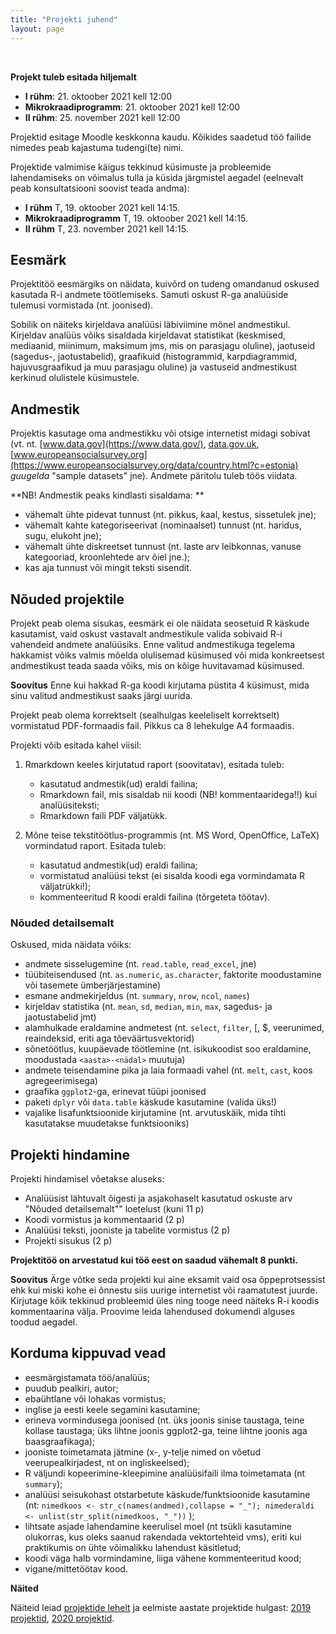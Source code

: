 ```yaml
---
title: "Projekti juhend"
layout: page
---
```


<br/>

**Projekt tuleb esitada hiljemalt**

- **I rühm**:   21. oktoober 2021 kell 12:00
- **Mikrokraadiprogramm**:   21. oktoober 2021 kell 12:00
- **II rühm**:  25. november 2021 kell 12:00

Projektid esitage Moodle keskkonna kaudu. Kõikides saadetud töö failide nimedes peab kajastuma tudengi(te) nimi.

Projektide valmimise käigus tekkinud küsimuste ja probleemide lahendamiseks on võimalus tulla ja küsida järgmistel aegadel (eelnevalt peab konsultatsiooni soovist teada andma):

- **I rühm** T, 19. oktoober 2021 kell 14:15.
- **Mikrokraadiprogramm** T, 19. oktoober 2021 kell 14:15.
- **II rühm** T, 23. november 2021 kell 14:15.



## Eesmärk

Projektitöö eesmärgiks on näidata, kuivõrd on tudeng omandanud oskused kasutada R-i andmete töötlemiseks. Samuti oskust R-ga analüüside tulemusi vormistada (nt. joonised).

Sobilik on näiteks kirjeldava analüüsi läbiviimine mõnel andmestikul. Kirjeldav analüüs võiks sisaldada kirjeldavat statistikat (keskmised, mediaanid, miinimum, maksimum jms, mis on parasjagu oluline), jaotuseid (sagedus-, jaotustabelid), graafikuid (histogrammid, karpdiagrammid, hajuvusgraafikud ja muu parasjagu oluline) ja vastuseid andmestikust kerkinud olulistele küsimustele.


## Andmestik

Projektis kasutage oma andmestikku või otsige internetist midagi sobivat (vt. nt. [www.data.gov](https://www.data.gov/), [data.gov.uk](https://data.gov.uk/), [www.europeansocialsurvey.org](https://www.europeansocialsurvey.org/data/country.html?c=estonia) *guugelda* "sample datasets" jne). Andmete päritolu tuleb töös viidata.

**NB! Andmestik peaks kindlasti sisaldama: **

* vähemalt ühte pidevat tunnust (nt. pikkus, kaal, kestus, sissetulek jne);
*	vähemalt kahte kategoriseerivat (nominaalset) tunnust (nt. haridus, sugu, elukoht jne); 
*	vähemalt ühte diskreetset tunnust (nt. laste arv leibkonnas, vanuse kategooriad, kroonlehtede arv õiel jne.);
*	kas aja tunnust või mingit teksti sisendit. 


## Nõuded projektile

Projekt peab olema sisukas, eesmärk ei ole näidata seosetuid R käskude kasutamist, vaid oskust vastavalt andmestikule valida sobivaid R-i vahendeid andmete analüüsiks. Enne valitud andmestikuga tegelema hakkamist võiks valmis mõelda olulisemad küsimused või mida konkreetsest andmestikust teada saada võiks, mis on kõige huvitavamad küsimused.

**Soovitus** Enne kui hakkad R-ga koodi kirjutama püstita 4 küsimust, mida sinu valitud andmestikust saaks järgi uurida.

Projekt peab olema korrektselt (sealhulgas keeleliselt korrektselt) vormistatud PDF-formaadis fail. Pikkus ca 8 lehekulge A4 formaadis. 


Projekti võib esitada kahel viisil:

1. Rmarkdown keeles kirjutatud raport (soovitatav), esitada tuleb:

    * kasutatud andmestik(ud) eraldi failina;
    * Rmarkdown fail, mis sisaldab nii koodi (NB! kommentaaridega!!) kui analüüsiteksti;
    * Rmarkdown faili PDF väljatükk.


1. Mõne teise tekstitöötlus-programmis (nt. MS Word, OpenOffice, LaTeX) vormindatud raport. Esitada tuleb:

    * kasutatud andmestik(ud) eraldi failina;
    * vormistatud analüüsi tekst (ei sisalda koodi ega vormindamata R väljatrükki!);
    * kommenteeritud R koodi eraldi failina (tõrgeteta töötav).



### Nõuded detailsemalt


Oskused, mida näidata võiks:

* andmete sisselugemine (nt. `read.table`, `read_excel`, jne)
* tüübiteisendused (nt. `as.numeric`, `as.character`, faktorite moodustamine või tasemete ümberjärjestamine)
* esmane andmekirjeldus (nt. `summary`, `nrow`, `ncol`, `names`)
* kirjeldav statistika (nt. `mean`, `sd`, `median`, `min`, `max`, sagedus- ja jaotustabelid jmt)
* alamhulkade eraldamine andmetest (nt. `select`, `filter`, [, $, veerunimed, reaindeksid, eriti aga tõeväärtusvektorid)
* sõnetöötlus, kuupäevade töötlemine (nt. isikukoodist soo eraldamine, moodustada `<aasta>-<nädal>` muutuja)
* andmete teisendamine pika ja laia formaadi vahel (nt. `melt`, `cast`, koos agregeerimisega)
* graafika `ggplot2`-ga, erinevat tüüpi joonised
* paketi `dplyr` või `data.table` käskude kasutamine (valida üks!)
* vajalike lisafunktsioonide kirjutamine (nt. arvutuskäik, mida tihti kasutatakse muudetakse funktsiooniks)


## Projekti hindamine

Projekti hindamisel võetakse aluseks:

* Analüüsist lähtuvalt õigesti ja asjakohaselt kasutatud oskuste arv "Nõuded detailsemalt"" loetelust (kuni 11 p)
* Koodi vormistus ja kommentaarid (2 p)
* Analüüsi teksti, jooniste ja tabelite vormistus (2 p)
* Projekti sisukus (2 p)



**Projektitöö on arvestatud kui töö eest on saadud vähemalt 8 punkti.**

**Soovitus** Ärge võtke seda projekti kui aine eksamit vaid osa õppeprotsessist ehk kui miski kohe ei õnnestu siis uurige internetist või raamatutest juurde. Kirjutage kõik tekkinud probleemid üles ning tooge need näiteks R-i koodis kommentaarina välja. Proovime leida lahendused dokumendi alguses toodud aegadel.


## Korduma kippuvad vead

* eesmärgistamata töö/analüüs; 
* puudub pealkiri, autor;
* ebaühtlane või lohakas vormistus;
* inglise ja eesti keele segamini kasutamine;
* erineva vormindusega joonised (nt. üks joonis sinise taustaga, teine kollase taustaga; üks lihtne joonis ggplot2-ga, teine lihtne joonis aga baasgraafikaga);
* jooniste toimetamata jätmine (x-, y-telje nimed on võetud veerupealkirjadest, nt on ingliskeelsed);
* R väljundi kopeerimine-kleepimine analüüsifaili ilma toimetamata (nt `summary`);
* analüüsi seisukohast otstarbetute käskude/funktsioonide kasutamine (nt: `nimedkoos <- str_c(names(andmed),collapse = "_"); nimederaldi <- unlist(str_split(nimedkoos, "_"))` );
* lihtsate asjade lahendamine keerulisel moel (nt tsükli kasutamine olukorras, kus oleks saanud rakendada vektortehteid vms), eriti kui praktikumis on ühte võimalikku lahendust käsitletud;
* koodi väga halb vormindamine, liiga vähene kommenteeritud kood;
* vigane/mittetöötav kood.


**Näited**

Näiteid leiad [projektide lehelt](projektid) ja eelmiste aastate projektide hulgast: [2019 projektid](https://rkursus.github.io/sygis2019/projektid), [2020 projektid](https://rkursus.github.io/2020/projektid).

